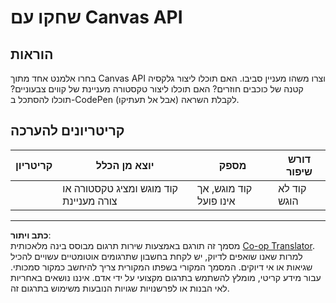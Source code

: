 <!--
CO_OP_TRANSLATOR_METADATA:
{
  "original_hash": "ca1cf78a4c60df77ab32a154ec024d7f",
  "translation_date": "2025-08-27T20:25:53+00:00",
  "source_file": "6-space-game/2-drawing-to-canvas/assignment.md",
  "language_code": "he"
}
-->
# שחקו עם Canvas API

## הוראות

בחרו אלמנט אחד מתוך Canvas API וצרו משהו מעניין סביבו. האם תוכלו ליצור גלקסיה קטנה של כוכבים חוזרים? האם תוכלו ליצור טקסטורה מעניינת של קווים צבעוניים? תוכלו להסתכל ב-CodePen לקבלת השראה (אבל אל תעתיקו).

## קריטריונים להערכה

| קריטריון | יוצא מן הכלל                                           | מספק                              | דורש שיפור           |
| -------- | ----------------------------------------------------- | --------------------------------- | -------------------- |
|          | קוד מוגש ומציג טקסטורה או צורה מעניינת               | קוד מוגש, אך אינו פועל           | קוד לא הוגש          |

---

**כתב ויתור**:  
מסמך זה תורגם באמצעות שירות תרגום מבוסס בינה מלאכותית [Co-op Translator](https://github.com/Azure/co-op-translator). למרות שאנו שואפים לדיוק, יש לקחת בחשבון שתרגומים אוטומטיים עשויים להכיל שגיאות או אי דיוקים. המסמך המקורי בשפתו המקורית צריך להיחשב כמקור סמכותי. עבור מידע קריטי, מומלץ להשתמש בתרגום מקצועי על ידי אדם. איננו נושאים באחריות לאי הבנות או לפרשנויות שגויות הנובעות משימוש בתרגום זה.